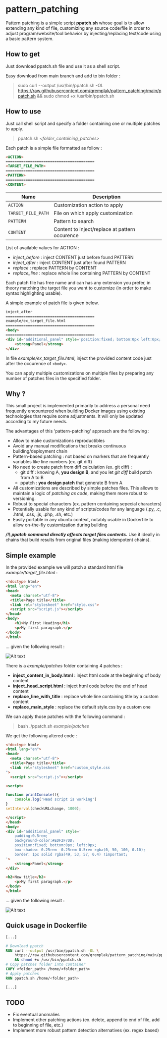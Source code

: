 # pattern_patching

Pattern patching is a simple script **ppatch.sh** whose goal is to allow extending any kind of file, customizing any source code/file in order to adjust program/website/tool behavior by injecting/replacing text/code using a basic pattern system.

## How to get

Just download ppatch.sh file and use it as a shell script.

Easy download from main branch and add to bin folder :
> sudo curl --output /usr/bin/ppatch.sh -OL https://raw.githubusercontent.com/qremplak/pattern_patching/main/ppatch.sh && sudo chmod +x /usr/bin/ppatch.sh

## How to use

Just call shell script and specify a folder containing one or multiple patches to apply.

> ppatch.sh *<folder_containing_patches>*

Each patch is a simple file formatted as follow :

```html
<ACTION>
========================================
<TARGET_FILE_PATH>
========================================
<PATTERN>
========================================
<CONTENT>
```


| Name                      | Description                                     
| ------------------------- | ----------------------------------------------- 
| `ACTION`    | Customization action to apply                    
| `TARGET_FILE_PATH` | File on which apply customization 
| `PATTERN`     | Pattern to search 
| `CONTENT`     | Content to inject/replace at pattern occurence

List of available values for ACTION : 
- *inject_before* : inject CONTENT just before found PATTERN
- *inject_after* : inject CONTENT just after found PATTERN
- *replace* : replace PATTERN by CONTENT
- *replace_line* : replace whole line containing PATTERN by CONTENT

Each patch file has free name and can has any extension you prefer, in theory matching the target file you want to customize (in order to make syntax highlighting usable).

A simple example of patch file is given below.

```html
inject_after
========================================
example/ex_target_file.html
========================================
<body>
========================================
<div id="additional_panel" style='position:fixed; bottom:0px left:0px;'>
    <strong>Panel</strong>
</div>
```
In file *example/ex_target_file.html*, inject the provided content code just after the occurence of `<body>`.

You can apply multiple customizations on multiple files by preparing any number of patches files in the specified folder.

## Why ?

This small project is implemented primarily to address a personal need frequently encountered when building Docker images using existing technologies that require some adjustments. It will only be updated according to my future needs.

The advantages of this 'pattern-patching' approach are the following :
- Allow to make customizations reproductibles
- Avoid any manual modifications that breaks continuous building/deployment chain
- Pattern-based patching : not based on markers that are frequently variables like line numbers (ex. git diff)
- No need to create patch from diff calculation (ex. git diff) :
    - git diff : knowing A, **you design B**, and you let *git diff* build patch from A to B
    - ppatch : **you design patch** that generate B from A
- All customizations are described by simple patches files. This allows to maintain a logic of <i>patching as code</i>, making them more robust to versioning.
- Robust to special characters (ex. pattern containing sepecial characters)
- Potentially usable for any kind of scripts/codes for any language (.py, .c, .html, .css, .js, .php, .sh, etc.)
- Easily portable in any ubuntu context, notably usable in Dockerfile to allow on-the-fly customization during building

***/!\ ppatch command directly affects target files contents.*** 
Use it ideally in chains that build results from original files (making idempotent chains).

## Simple example

In the provided example we will patch a standard html file *example/target_file.html* :

```html
<!doctype html>
<html lang="en">
<head>
  <meta charset="utf-8">
  <title>Page title</title>
  <link rel="stylesheet" href="style.css">
  <script src="script.js"></script>
</head>
<body>
    <h1>My First Heading</h1>
    <p>My first paragraph.</p>
</body>
</html>
```
... given the following result :

![Alt text](images/before.png)

There is a *example/patches* folder containing 4 patches :
- **inject_content_in_body.html** : inject html code at the beginning of body content
- **inject_head_script.html** : inject html code before the end of head content
- **replace_line_with_title** : replace whole line containing title by a custom content
- **replace_main_style** : replace the default style.css by a custom one

We can apply those patches with the following command : 
> bash ./ppatch.sh *example/patches*

We get the following altered code :

```html
<!doctype html>
<html lang="en">
<head>
  <meta charset="utf-8">
  <title>Page title</title>
  <link rel="stylesheet" href="custom_style.css
">
  <script src="script.js"></script>

<script>

function printConsole(){
    console.log('Head script is working')
}
setInterval(checkURLchange, 1000);

</script>
</head>
<body>
<div id="additional_panel" style='
    padding:0.5rem;
    background-color:#EDF2F7DD;
    position:fixed; bottom:0px; left:0px;
    box-shadow: 0.25rem -0.25rem 0.5rem rgba(0, 50, 100, 0.10);
    border: 1px solid rgba(49, 53, 57, 0.4) !important;
'>
    <strong>Panel</strong>
</div>

<h2>New title</h2>
    <p>My first paragraph.</p>
</body>
</html>
```

... given the following result :

![Alt text](images/after.png)

## Quick usage in Dockerfile

```dockerfile
[...]

# Download ppatch
RUN curl --output /usr/bin/ppatch.sh -OL \
    https://raw.githubusercontent.com/qremplak/pattern_patching/main/ppatch.sh \
    && chmod +x /usr/bin/ppatch.sh
# Copy patches folder into container
COPY <folder_path> /home/<folder_path>
# Apply patches
RUN ppatch.sh /home/<folder_path>

[...]
```

## TODO
- Fix eventual anomalies
- Implement other patching actions (ex. delete, append to end of file, add to beginning of file, etc.)
- Implement more robust pattern detection alternatives (ex. regex based)
